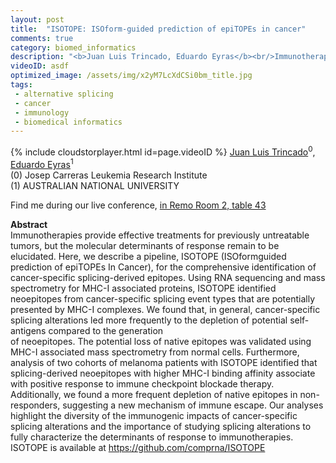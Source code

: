 ```yaml
---
layout: post
title:  "ISOTOPE: ISOform-guided prediction of epiTOPEs in cancer"
comments: true
category: biomed_informatics
description: "<b>Juan Luis Trincado, Eduardo Eyras</b><br/>Immunotherapies provide effective treatments for p..."
videoID: asdf
optimized_image: /assets/img/x2yM7LcXdCSi0bm_title.jpg
tags:
 - alternative splicing
 - cancer
 - immunology
 - biomedical informatics
---
```

{% include cloudstorplayer.html id=page.videoID %}
[Juan Luis Trincado](https://github.com/comprna/ISOTOPE)<sup>0</sup>, [<u>Eduardo Eyras</u>](https://github.com/comprna/ISOTOPE)<sup>1</sup><br/>
\(0\) Josep Carreras Leukemia Research Institute<br/>
\(1\) AUSTRALIAN NATIONAL UNIVERSITY

Find me during our live conference, [in Remo Room 2, table 43](https://remo.co)

<b>Abstract</b><br/>
Immunotherapies provide effective treatments for previously untreatable tumors, but the molecular determinants of response remain to be elucidated. Here, we describe a pipeline, ISOTOPE \(ISOformguided prediction of epiTOPEs In Cancer\), for the comprehensive identification of cancer-specific splicing-derived epitopes. Using RNA sequencing and mass spectrometry for MHC-I associated proteins, ISOTOPE identified neoepitopes from cancer-specific splicing event types that are potentially presented by MHC-I complexes. We found that, in general, cancer-specific splicing alterations led more frequently to the depletion of potential self-antigens compared to the generation<br/>of neoepitopes. The potential loss of native epitopes was validated using MHC-I associated mass spectrometry from normal cells. Furthermore, analysis of two cohorts of melanoma patients with ISOTOPE identified that splicing-derived neoepitopes with higher MHC-I binding affinity associate with positive response to immune checkpoint blockade therapy. Additionally, we found a more frequent depletion of native epitopes in non-responders, suggesting a new mechanism of immune escape. Our analyses highlight the diversity of the immunogenic impacts of cancer-specific splicing alterations and the importance of studying splicing alterations to fully characterize the determinants of response to immunotherapies. ISOTOPE is available at https://github.com/comprna/ISOTOPE
